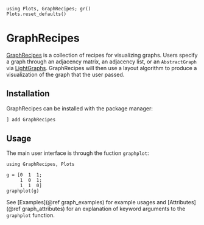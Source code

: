 ```@setup graphintro
using Plots, GraphRecipes; gr()
Plots.reset_defaults()
```
# GraphRecipes
[GraphRecipes](https://github.com/JuliaPlots/GraphRecipes.jl) is a collection of recipes for visualizing graphs. Users specify a graph through an adjacency matrix, an adjacency list, or an `AbstractGraph` via [LightGraphs](https://github.com/JuliaGraphs/LightGraphs.jl). GraphRecipes will then use a layout algorithm to produce a visualization of the graph that the user passed.

## Installation
GraphRecipes can be installed with the package manager:
```julia
] add GraphRecipes
```

## Usage
The main user interface is through the fuction `graphplot`:
```@example graphintro
using GraphRecipes, Plots

g = [0  1  1;
     1  0  1;
     1  1  0]
graphplot(g)
```

See [Examples](@ref graph_examples) for example usages and [Attributes](@ref graph_attributes) for an explanation of keyword arguments to the `graphplot` function.
